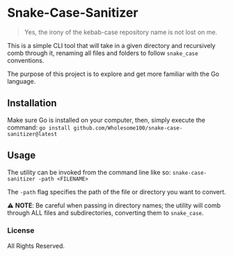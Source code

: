 # Snake-Case-Sanitizer
> Yes, the irony of the kebab-case repository name is not lost on me.

This is a simple CLI tool that will take in a given directory and recursively comb through it,
renaming all files and folders to follow `snake_case` conventions. 

The purpose of this project is to explore and get more familiar with the Go language.

## Installation
Make sure Go is installed on your computer, then, simply execute the command:
`go install github.com/Wholesome100/snake-case-sanitizer@latest`

## Usage
The utility can be invoked from the command line like so:
`snake-case-sanitizer -path <FILENAME>`

The `-path` flag specifies the path of the file or directory you want to convert.

⚠️ **NOTE**: Be careful when passing in directory names; the utility will comb through ALL files and subdirectories, converting them to `snake_case`.

### License
All Rights Reserved.
